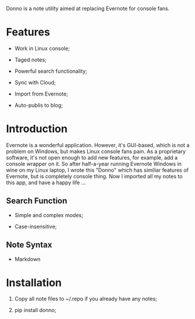 Donno is a note utility aimed at replacing Evernote for console fans.

# Features

* Work in Linux console;

* Taged notes;

* Powerful search functionality;

* Sync with Cloud;

* Import from Evernote;

* Auto-publis to blog;

# Introduction

Evernote is a wonderful application. However, it's GUI-based, which is not a 
problem on Windows, but makes Linux console fans pain. As a proprietary 
software, it's not open enough to add new features, for example, add a console
wrapper on it. So after half-a-year running Evernote Windows in wine on my
Linux laptop, I wrote this "Donno" which has similiar features of Evernote, but
is completely console thing. Now I imported all my notes to this app, and have 
a happy life ...

## Search Function

* Simple and complex modes;

* Case-insensitive;

## Note Syntax

* Markdown

# Installation

1. Copy all note files to ~/.repo if you already have any notes;

1. pip install donno;
